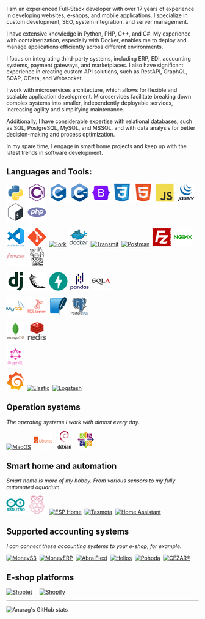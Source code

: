 I am an experienced Full-Stack developer with over 17 years of experience in developing websites, e-shops, and mobile applications. I specialize in custom development, SEO, system integration, and server management.

I have extensive knowledge in Python, PHP, C++, and C#. My experience with containerization, especially with Docker, enables me to deploy and manage applications efficiently across different environments.

I focus on integrating third-party systems, including ERP, EDI, accounting systems, payment gateways, and marketplaces. I also have significant experience in creating custom API solutions, such as RestAPI, GraphQL, SOAP, OData, and Websocket.

I work with microservices architecture, which allows for flexible and scalable application development. Microservices facilitate breaking down complex systems into smaller, independently deployable services, increasing agility and simplifying maintenance.

Additionally, I have considerable expertise with relational databases, such as SQL, PostgreSQL, MySQL, and MSSQL, and with data analysis for better decision-making and process optimization.

In my spare time, I engage in smart home projects and keep up with the latest trends in software development.


## Languages and Tools:

<a target="_blank" href="https://www.python.org/"><img src="https://raw.githubusercontent.com/devicons/devicon/master/icons/python/python-original.svg" alt="Python" height="48" ></a>&nbsp;
<a target="_blank" href="https://en.wikipedia.org/wiki/C_Sharp_(programming_language)"><img src="https://raw.githubusercontent.com/devicons/devicon/master/icons/csharp/csharp-line.svg" alt="C#" height="48" ></a>&nbsp;
<a target="_blank" href="https://cs.wikipedia.org/wiki/C_(programovac%C3%AD_jazyk)"><img src="https://raw.githubusercontent.com/devicons/devicon/master/icons/c/c-original.svg" alt="C" height="48" ></a>&nbsp;
<a target="_blank" href="https://cs.wikipedia.org/wiki/C%2B%2B"><img src="https://raw.githubusercontent.com/devicons/devicon/master/icons/cplusplus/cplusplus-original.svg" alt="C++" height="48" ></a>&nbsp;
<a target="_blank" href="https://getbootstrap.com/"><img src="https://raw.githubusercontent.com/devicons/devicon/master/icons/bootstrap/bootstrap-original.svg" alt="Bootstrap" height="48" ></a>&nbsp;
<a target="_blank" href="https://cs.wikipedia.org/wiki/CSS3"><img src="https://raw.githubusercontent.com/devicons/devicon/master/icons/css3/css3-original.svg" alt="CSS3" height="48" ></a>&nbsp;
<a target="_blank" href="https://cs.wikipedia.org/wiki/HTML5"><img src="https://raw.githubusercontent.com/devicons/devicon/master/icons/html5/html5-original.svg" alt="HTML5" height="48" ></a>&nbsp;
<a target="_blank" href="https://cs.wikipedia.org/wiki/JavaScript"><img src="https://raw.githubusercontent.com/devicons/devicon/master/icons/javascript/javascript-original.svg" alt="JavaScript" height="48" ></a>&nbsp;
<a target="_blank" href="https://jquery.com/"><img src="https://raw.githubusercontent.com/devicons/devicon/master/icons/jquery/jquery-original-wordmark.svg" alt="jQuery" height="48" ></a>&nbsp;
<a target="_blank" href="https://cs.wikipedia.org/wiki/Bash"><img src="https://raw.githubusercontent.com/devicons/devicon/master/icons/bash/bash-original.svg" alt="Bash" height="48" ></a>&nbsp;
<a target="_blank" href="https://www.php.net/"><img src="https://raw.githubusercontent.com/devicons/devicon/master/icons/php/php-plain.svg" alt="PHP" height="48" ></a>&nbsp;

<a target="_blank" href="https://code.visualstudio.com/"><img src="https://raw.githubusercontent.com/devicons/devicon/master/icons/vscode/vscode-original-wordmark.svg" alt="Visual Studio Code" height="48" ></a>&nbsp;
<a target="_blank" href="https://git-scm.com/"><img src="https://raw.githubusercontent.com/devicons/devicon/master/icons/git/git-original.svg" alt="Git" height="48" ></a>&nbsp;
<a target="_blank" href="https://git-fork.com/"><img src="https://git-fork.com/images/logo.png" alt="Fork" height="48" ></a>&nbsp;
<a target="_blank" href="https://www.docker.com/"><img src="https://raw.githubusercontent.com/devicons/devicon/master/icons/docker/docker-original-wordmark.svg" alt="Docker" height="48" ></a>&nbsp;
<a target="_blank" href="https://panic.com/transmit/"><img src="https://panic.com/transmit/images/share-twitter-image.png" alt="Transmit" height="48" ></a>&nbsp;
<a target="_blank" href="https://www.postman.com/"><img src="https://voyager.postman.com/logo/postman-logo-icon-orange.svg" alt="Postman" height="48" ></a>&nbsp;
<a target="_blank" href="https://filezilla-project.org/"><img src="https://raw.githubusercontent.com/devicons/devicon/master/icons/filezilla/filezilla-plain.svg" alt="FileZilla" height="48" ></a>&nbsp;
<a target="_blank" href="https://www.nginx.com/"><img src="https://raw.githubusercontent.com/devicons/devicon/master/icons/nginx/nginx-original.svg" alt="NGiNX" height="48" ></a>&nbsp;
<a target="_blank" href="https://www.apache.org/"><img src="https://raw.githubusercontent.com/devicons/devicon/master/icons/apache/apache-line-wordmark.svg" alt="Apache" height="48" ></a>&nbsp;
<a target="_blank" href="https://getcomposer.org/"><img src="https://raw.githubusercontent.com/devicons/devicon/master/icons/composer/composer-line-wordmark.svg" alt="Composer" height="48" ></a>&nbsp;

<a target="_blank" href="https://www.djangoproject.com/"><img src="https://raw.githubusercontent.com/devicons/devicon/master/icons/django/django-plain.svg" alt="Django" height="48" ></a>&nbsp;
<a target="_blank" href="https://flask.palletsprojects.com/en/2.3.x/"><img src="https://raw.githubusercontent.com/devicons/devicon/master/icons/flask/flask-original.svg" alt="Flask" height="48" ></a>&nbsp;
<a target="_blank" href="https://fastapi.tiangolo.com/"><img src="https://raw.githubusercontent.com/devicons/devicon/master/icons/fastapi/fastapi-original.svg" alt="FastAPI" height="48" ></a>&nbsp;
<a target="_blank" href="https://pandas.pydata.org/"><img src="https://raw.githubusercontent.com/devicons/devicon/master/icons/pandas/pandas-original-wordmark.svg" alt="pandas" height="48" ></a>&nbsp;
<a target="_blank" href="https://www.sqlalchemy.org/"><img src="https://raw.githubusercontent.com/devicons/devicon/master/icons/sqlalchemy/sqlalchemy-original.svg" alt="SQLAlchemy" height="48" ></a>&nbsp;

<a target="_blank" href="https://www.mysql.com/"><img src="https://github.com/devicons/devicon/blob/master/icons/mysql/mysql-original-wordmark.svg" alt="MySQL" height="48" ></a>&nbsp;
<a target="_blank" href="https://en.wikipedia.org/wiki/Microsoft_SQL_Server"><img src="https://raw.githubusercontent.com/devicons/devicon/master/icons/microsoftsqlserver/microsoftsqlserver-plain-wordmark.svg" alt="SQL Server" height="48" ></a>&nbsp;
<a target="_blank" href="https://www.sqlite.org/index.html"><img src="https://raw.githubusercontent.com/devicons/devicon/master/icons/sqlite/sqlite-original.svg" alt="SQLite" height="48" ></a>&nbsp;
<a target="_blank" href="https://www.postgresql.org/"><img src="https://raw.githubusercontent.com/devicons/devicon/master/icons/postgresql/postgresql-original-wordmark.svg" alt="PostgreSQL" height="48" ></a>&nbsp;

<a target="_blank" href="https://www.mongodb.com/"><img src="https://raw.githubusercontent.com/devicons/devicon/master/icons/mongodb/mongodb-original-wordmark.svg" alt="MongoDB" height="48" ></a>&nbsp;
<a target="_blank" href="https://redis.io/"><img src="https://raw.githubusercontent.com/devicons/devicon/master/icons/redis/redis-original-wordmark.svg" alt="Redis" height="48" ></a>&nbsp;

<a target="_blank" href="https://graphql.org/"><img src="https://raw.githubusercontent.com/devicons/devicon/master/icons/graphql/graphql-plain-wordmark.svg" alt="GraphQL" height="48" ></a>&nbsp;

<a target="_blank" href="https://github.com/grafana"><img src="https://raw.githubusercontent.com/grafana/grafana/main/public/img/grafana_icon.svg" alt="Grafana" height="48" ></a>&nbsp;
<a target="_blank" href="https://github.com/elastic"><img src="https://avatars.githubusercontent.com/u/6764390?s=48&v=4" alt="Elastic" height="48" ></a>&nbsp;
<a target="_blank" href="https://sentry.io/"><img src="https://gdm-catalog-fmapi-prod.imgix.net/ProductLogo/5dc917e0-5229-440c-9b19-a373e0bcc6b5.png" alt="Logstash" height="48" ></a>&nbsp;

## Operation systems
_The operating systems I work with almost every day._

<a target="_blank" href="https://cs.wikipedia.org/wiki/MacOS"><img src="https://cdn-icons-png.flaticon.com/512/2/2235.png" alt="MacOS" height="48" ></a>&nbsp;
<a target="_blank" href="https://ubuntu.com/"><img src="https://raw.githubusercontent.com/devicons/devicon/master/icons/ubuntu/ubuntu-plain-wordmark.svg" alt="Ubuntu" height="48" ></a>&nbsp;
<a target="_blank" href="https://www.debian.org/"><img src="https://raw.githubusercontent.com/devicons/devicon/master/icons/debian/debian-original-wordmark.svg" alt="Debian" height="48" ></a>&nbsp;
<a target="_blank" href="https://www.centos.org/"><img src="https://raw.githubusercontent.com/devicons/devicon/master/icons/centos/centos-original.svg" alt="CentOS" height="48" ></a>&nbsp;

## Smart home and automation
_Smart home is more of my hobby. From various sensors to my fully automated aquarium._

<a target="_blank" href="https://www.arduino.cc/"><img src="https://raw.githubusercontent.com/devicons/devicon/master/icons/arduino/arduino-original-wordmark.svg" alt="Arduino" height="48" ></a>&nbsp;
<a target="_blank" href="https://www.raspberrypi.com/"><img src="https://raw.githubusercontent.com/devicons/devicon/master/icons/raspberrypi/raspberrypi-line.svg" alt="Raspberry PI" height="48" ></a>&nbsp;
<a target="_blank" href="https://esphome.io/index.html"><img src="https://esphome.io/_images/logo.png" alt="ESP Home" height="48" ></a>&nbsp;
<a target="_blank" href="https://tasmota.github.io/docs/"><img src="https://cdn.icon-icons.com/icons2/3915/PNG/512/tasmota_logo_icon_249443.png" alt="Tasmota" height="48" ></a>&nbsp;
<a target="_blank" href="https://www.home-assistant.io/"><img src="https://cdn.icon-icons.com/icons2/2248/PNG/512/home_assistant_icon_138491.png" alt="Home Assistant" height="48" ></a>&nbsp;

## Supported accounting systems
_I can connect these accounting systems to your e-shop, for example._

<a target="_blank" href="https://money.cz/"><img src="https://www.servis-money.cz/wp-content/uploads/2016/12/SOLITEA_MONEY_S3_ZKRACENY_RGB-5.jpg" alt="MoneyS3" height="48" ></a>&nbsp;
<a target="_blank" href="https://moneyerp.com/"><img src="https://www.servis-money.cz/wp-content/uploads/2022/09/SOLITEA_MONEY_ERP_zkracene_RGB.png" alt="MoneyERP" height="48" ></a>&nbsp;
<a target="_blank" href="https://www.abra.eu/flexi/"><img src="https://www.arit.cz/wp-content/uploads/logo-ABRA-Flexi-300x.png" alt="Abra Flexi" height="48"></a>&nbsp;
<a target="_blank" href="https://www.helios.eu/"><img src="https://www.dataczech.com/wp-content/uploads/2018/12/Helios-logo.png" alt="Helios" height="48"></a>&nbsp;
<a target="_blank" href="https://www.stormware.cz/pohoda/"><img src="https://www.itmedia.cz/wp-content/uploads/2018/12/pohoda-logo.jpg" alt="Pohoda" height="36"></a>&nbsp;
<a target="_blank" href="http://www.cezar.cz/"><img src="http://www.cezar.cz/images/logo.png" alt="CÉZAR®" height="36"></a>&nbsp;

## E-shop platforms

<a target="_blank" href="https://www.shoptet.cz/"><img src="https://cdn.filestackcontent.com/0HNoniV0RfmF6WEDa0lH" alt="Shoptet" height="36" ></a>&nbsp;&nbsp;&nbsp;&nbsp;
<a target="_blank" href="https://www.shopify.com/"><img src="https://upload.wikimedia.org/wikipedia/commons/thumb/0/0e/Shopify_logo_2018.svg/1200px-Shopify_logo_2018.svg.png" alt="Shopify" height="36" ></a>&nbsp;

---
      
![Anurag's GitHub stats](https://github-readme-stats-zeta-one-99.vercel.app/api?username=michaelfanta&include_all_commits=true&count_private=true&theme=swift&show_icons=true&hide=stars,prs)
